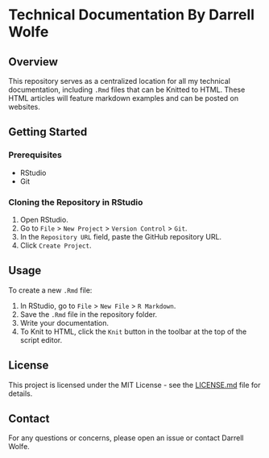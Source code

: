 # Technical Documentation By Darrell Wolfe

## Overview

This repository serves as a centralized location for all my technical documentation, including `.Rmd` files that can be Knitted to HTML. These HTML articles will feature markdown examples and can be posted on websites.

## Getting Started

### Prerequisites

- RStudio
- Git

### Cloning the Repository in RStudio

1. Open RStudio.
2. Go to `File` > `New Project` > `Version Control` > `Git`.
3. In the `Repository URL` field, paste the GitHub repository URL.
4. Click `Create Project`.

## Usage

To create a new `.Rmd` file:

1. In RStudio, go to `File` > `New File` > `R Markdown`.
2. Save the `.Rmd` file in the repository folder.
3. Write your documentation.
4. To Knit to HTML, click the `Knit` button in the toolbar at the top of the script editor.

## License

This project is licensed under the MIT License - see the [LICENSE.md](LICENSE.md) file for details.

## Contact

For any questions or concerns, please open an issue or contact Darrell Wolfe.
